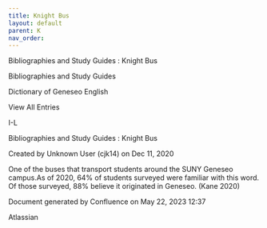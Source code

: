 ```yaml
---
title: Knight Bus
layout: default
parent: K
nav_order:
---
```


Bibliographies and Study Guides : Knight Bus

Bibliographies and Study Guides

Dictionary of Geneseo English

View All Entries

I-L

Bibliographies and Study Guides : Knight Bus

Created by  Unknown User (cjk14) on Dec 11, 2020

One of the buses that transport students around the SUNY Geneseo campus.As of 2020, 64% of students surveyed were familiar with this word. Of those surveyed, 88% believe it originated in Geneseo. (Kane 2020)

Document generated by Confluence on May 22, 2023 12:37

Atlassian
